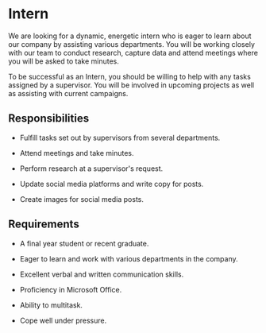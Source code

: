 # Intern

We are looking for a dynamic, energetic intern who is eager to learn about our company by assisting various departments. You will be working closely with our team to conduct research, capture data and attend meetings where you will be asked to take minutes.

To be successful as an Intern, you should be willing to help with any tasks assigned by a supervisor. You will be involved in upcoming projects as well as assisting with current campaigns.

## Responsibilities

* Fulfill tasks set out by supervisors from several departments.

* Attend meetings and take minutes.

* Perform research at a supervisor's request.

* Update social media platforms and write copy for posts.

* Create images for social media posts.

## Requirements

* A final year student or recent graduate.

* Eager to learn and work with various departments in the company.

* Excellent verbal and written communication skills.

* Proficiency in Microsoft Office.

* Ability to multitask.

* Cope well under pressure.

